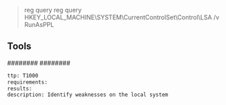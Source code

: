
> reg query reg query HKEY_LOCAL_MACHINE\SYSTEM\CurrentControlSet\Control\LSA /v RunAsPPL

## Tools
########
########

```meta
ttp: T1000
requirements: 
results: 
description: Identify weaknesses on the local system
```